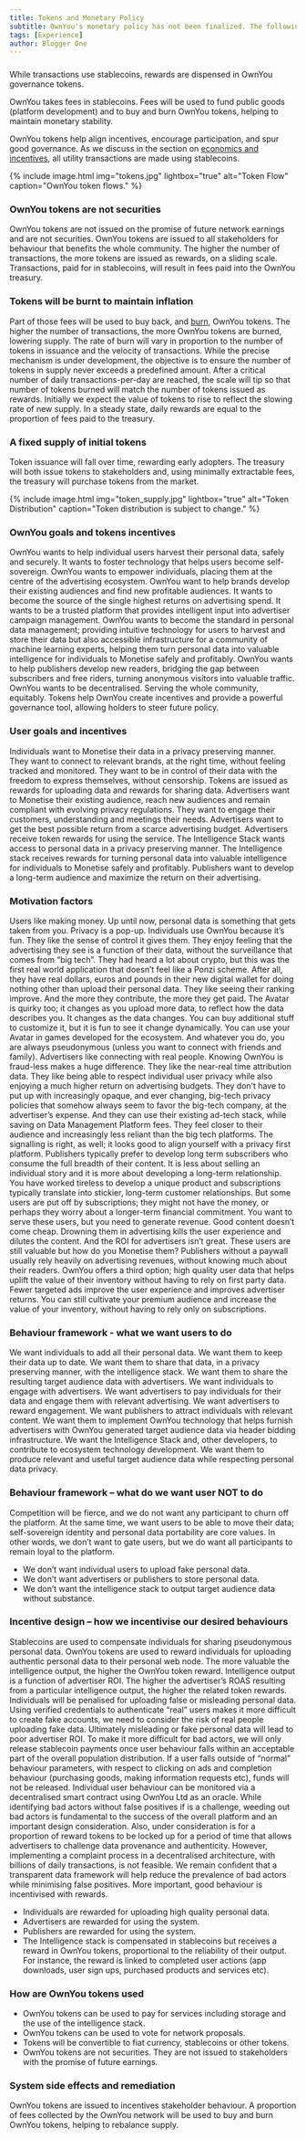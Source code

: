 ```yaml
---
title: Tokens and Monetary Policy
subtitle: OwnYou's monetary policy has not been finalized. The following section establishes a possible framework.
tags: [Experience]
author: Blogger One
---
```


### <span style="color: #e81313"></span>

While transactions use stablecoins, rewards are dispensed in OwnYou governance tokens.

OwnYou takes fees in stablecoins. Fees will be used to fund public goods (platform development) and to buy and burn OwnYou tokens, helping to maintain monetary stability.

OwnYou tokens help align incentives, encourage participation, and spur good governance. As we discuss in the section on [economics and incentives](/docs/economics_incentives), all utility transactions are made using stablecoins.

{% include image.html img="tokens.jpg" lightbox="true" alt="Token Flow" caption="OwnYou token flows." %}

### OwnYou tokens are not securities

OwnYou tokens are not issued on the promise of future network earnings and are not securities. OwnYou tokens are issued to all stakeholders for behaviour that benefits the whole community. The higher the number of transactions, the more tokens are issued as rewards, on a sliding scale. Transactions, paid for in stablecoins, will result in fees paid into the OwnYou treasury.

### Tokens will be burnt to maintain inflation

Part of those fees will be used to buy back, and [burn](https://www.investopedia.com/tech/cryptocurrency-burning-can-it-manage-inflation/), OwnYou tokens. The higher the number of transactions, the more OwnYou tokens are burned, lowering supply. The rate of burn will vary in proportion to the number of tokens in issuance and the velocity of transactions. While the precise mechanism is under development, the objective is to ensure the number of tokens in supply never exceeds a predefined amount. After a critical number of daily transactions-per-day are reached, the scale will tip so that number of tokens burned will match the number of tokens issued as rewards. Initially we expect the value of tokens to rise to reflect the slowing rate of new supply. In a steady state, daily rewards are equal to the proportion of fees paid to the treasury.

### A fixed supply of initial tokens

Token issuance will fall over time, rewarding early adopters. The treasury will both issue tokens to stakeholders and, using minimally extractable fees, the treasury will purchase tokens from the market.

{% include image.html img="token_supply.jpg" lightbox="true" alt="Token Distribution" caption="Token distribution is subject to change." %}

### OwnYou goals and tokens incentives

OwnYou wants to help individual users harvest their personal data, safely and securely. It wants to foster technology that helps users become self-sovereign. OwnYou wants to empower individuals, placing them at the centre of the advertising ecosystem.
OwnYou want to help brands develop their existing audiences and find new profitable audiences. It wants to become the source of the single highest returns on advertising spend. It wants to be a trusted platform that provides intelligent input into advertiser campaign management.
OwnYou wants to become the standard in personal data management; providing intuitive technology for users to harvest and store their data but also accessible infrastructure for a community of machine learning experts, helping them turn personal data into valuable intelligence for individuals to Monetise safely and profitably.
OwnYou wants to help publishers develop new readers, bridging the gap between subscribers and free riders, turning anonymous visitors into valuable traffic.
OwnYou wants to be decentralised. Serving the whole community, equitably.
Tokens help OwnYou create incentives and provide a powerful governance tool, allowing holders to steer future policy.

### User goals and incentives

Individuals want to Monetise their data in a privacy preserving manner. They want to connect to relevant brands, at the right time, without feeling tracked and monitored. They want to be in control of their data with the freedom to express themselves, without censorship. Tokens are issued as rewards for uploading data and rewards for sharing data.
Advertisers want to Monetise their existing audience, reach new audiences and remain compliant with evolving privacy regulations. They want to engage their customers, understanding and meetings their needs. Advertisers want to get the best possible return from a scarce advertising budget. Advertisers receive token rewards for using the service.
The Intelligence Stack wants access to personal data in a privacy preserving manner. The Intelligence stack receives rewards for turning personal data into valuable intelligence for individuals to Monetise safely and profitably.
Publishers want to develop a long-term audience and maximize the return on their advertising.

### Motivation factors

Users like making money. Up until now, personal data is something that gets taken from you. Privacy is a pop-up. Individuals use OwnYou because it’s fun. They like the sense of control it gives them. They enjoy feeling that the advertising they see is a function of their data, without the surveillance that comes from “big tech”. They had heard a lot about crypto, but this was the first real world application that doesn’t feel like a Ponzi scheme. After all, they have real dollars, euros and pounds in their new digital wallet for doing nothing other than upload their personal data. They like seeing their ranking improve. And the more they contribute, the more they get paid. The Avatar is quirky too; it changes as you upload more data, to reflect how the data describes you. It changes as the data changes. You can buy additional stuff to customize it, but it is fun to see it change dynamically. You can use your Avatar in games developed for the ecosystem. And whatever you do, you are always pseudonymous (unless you want to connect with friends and family).
Advertisers like connecting with real people. Knowing OwnYou is fraud-less makes a huge difference. They like the near-real time attribution data. They like being able to respect individual user privacy while also enjoying a much higher return on advertising budgets. They don’t have to put up with increasingly opaque, and ever changing, big-tech privacy policies that somehow always seem to favor the big-tech company, at the advertiser’s expense. And they can use their existing ad-tech stack, while saving on Data Management Platform fees. They feel closer to their audience and increasingly less reliant than the big tech platforms. The signalling is right, as well; it looks good to align yourself with a privacy first platform.
Publishers typically prefer to develop long term subscribers who consume the full breadth of their content. It is less about selling an individual story and it is more about developing a long-term relationship. You have worked tireless to develop a unique product and subscriptions typically translate into stickier, long-term customer relationships. But some users are put off by subscriptions; they might not have the money, or perhaps they worry about a longer-term financial commitment. You want to serve these users, but you need to generate revenue. Good content doesn’t come cheap. Drowning them in advertising kills the user experience and dilutes the content. And the ROI for advertisers isn’t great. These users are still valuable but how do you Monetise them? Publishers without a paywall usually rely heavily on advertising revenues, without knowing much about their readers. OwnYou offers a third option; high quality user data that helps uplift the value of their inventory without having to rely on first party data. Fewer targeted ads improve the user experience and improves advertiser returns. You can still cultivate your premium audience and increase the value of your inventory, without having to rely only on subscriptions.

### Behaviour framework - what we want users to do

We want individuals to add all their personal data. We want them to keep their data up to date. We want them to share that data, in a privacy preserving manner, with the intelligence stack. We want them to share the resulting target audience data with advertisers. We want individuals to engage with advertisers.
We want advertisers to pay individuals for their data and engage them with relevant advertising. We want advertisers to reward engagement.
We want publishers to attract individuals with relevant content. We want them to implement OwnYou technology that helps furnish advertisers with OwnYou generated target audience data via header bidding infrastructure.
We want the Intelligence Stack and, other developers, to contribute to ecosystem technology development. We want them to produce relevant and useful target audience data while respecting personal data privacy.

### Behaviour framework – what do we want user NOT to do

Competition will be fierce, and we do not want any participant to churn off the platform. At the same time, we want users to be able to move their data; self-sovereign identity and personal data portability are core values. In other words, we don’t want to gate users, but we do want all participants to remain loyal to the platform.

- We don’t want individual users to upload fake personal data.
- We don’t want advertisers or publishers to store personal data.
- We don’t want the intelligence stack to output target audience data without substance.

### Incentive design – how we incentivise our desired behaviours

Stablecoins are used to compensate individuals for sharing pseudonymous personal data.
OwnYou tokens are used to reward individuals for uploading authentic personal data to their personal web node. The more valuable the intelligence output, the higher the OwnYou token reward. Intelligence output is a function of advertiser ROI. The higher the advertiser’s ROAS resulting from a particular intelligence output, the higher the related token rewards.
Individuals will be penalised for uploading false or misleading personal data. Using verified credentials to authenticate “real” users makes it more difficult to create fake accounts, we need to consider the risk of real people uploading fake data. Ultimately misleading or fake personal data will lead to poor advertiser ROI. To make it more difficult for bad actors, we will only release stablecoin payments once user behaviour falls within an acceptable part of the overall population distribution. If a user falls outside of “normal” behaviour parameters, with respect to clicking on ads and completion behaviour (purchasing goods, making information requests etc), funds will not be released. Individual user behaviour can be monitored via a decentralised smart contract using OwnYou Ltd as an oracle. While identifying bad actors without false positives if is a challenge, weeding out bad actors is fundamental to the success of the overall platform and an important design consideration. Also, under consideration is for a proportion of reward tokens to be locked up for a period of time that allows advertisers to challenge data provenance and authenticity. However, implementing a complaint process in a decentralised architecture, with billions of daily transactions, is not feasible. We remain confident that a transparent data framework will help reduce the prevalence of bad actors while minimising false positives. More important, good behaviour is incentivised with rewards.

- Individuals are rewarded for uploading high quality personal data.
- Advertisers are rewarded for using the system.
- Publishers are rewarded for using the system.
- The Intelligence stack is compensated in stablecoins but receives a reward in OwnYou tokens, proportional to the reliability of their output. For instance, the reward is linked to completed user actions (app downloads, user sign ups, purchased products and services etc).

### How are OwnYou tokens used

- OwnYou tokens can be used to pay for services including storage and the use of the intelligence stack.
- OwnYou tokens can be used to vote for network proposals.
- Tokens will be convertible to fiat currency, stablecoins or other tokens.
- OwnYou tokens are not securities. They are not issued to stakeholders with the promise of future earnings.

### System side effects and remediation

OwnYou tokens are issued to incentives stakeholder behaviour. A proportion of fees collected by the OwnYou network will be used to buy and burn OwnYou tokens, helping to rebalance supply.

